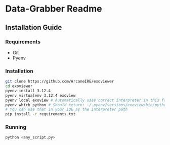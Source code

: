 # Data-Grabber Readme

## Installation Guide  

### Requirements

- Git
- Pyenv

### Installation

```bash
git clone https://github.com/ArcaneIRE/exoviewer
cd exoviewer
pyenv install 3.12.4
pyenv virtualenv 3.12.4 exoview
pyenv local exoview # Automatically uses correct interpreter in this folder
pyenv which python # Should return: ~/.pyenv/versions/exoview/bin/python
# You can use that in your IDE as the interpreter path
pip install -r requirements.txt
```

### Running

```bash
python <any_script.py>
```
